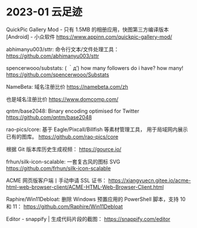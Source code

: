 # 2023-01 云足迹

QuickPic Gallery Mod - 只有 1.5MB 的相册应用，快图第三方编译版本[Android] - 小众软件
https://www.appinn.com/quickpic-gallery-mod/

abhimanyu003/sttr: 命令行文本/文件处理工具：
https://github.com/abhimanyu003/sttr

spencerwooo/substats: ( ｀д′) how many followers do i have? how many!
https://github.com/spencerwooo/Substats

NameBeta: 域名注册比价
https://namebeta.com/zh

也是域名注册比价
https://www.domcomp.com/

qntm/base2048: Binary encoding optimised for Twitter
https://github.com/qntm/base2048

rao-pics/core: 基于 Eagle/Pixcall/Billfish 等素材管理工具， 用于局域网内展示已有的图库。
https://github.com/rao-pics/core

根据 Git 版本库历史生成视频：
https://gource.io/

frhun/silk-icon-scalable: 一套复古风的图标 SVG
https://github.com/frhun/silk-icon-scalable

ACME 网页版客户端丨手动申请 SSL 证书：
https://xiangyuecn.gitee.io/acme-html-web-browser-client/ACME-HTML-Web-Browser-Client.html

Raphire/Win11Debloat: 删除 Windows 预置应用的 PowerShell 脚本，支持 10 和 11：
https://github.com/Raphire/Win11Debloat

Editor - snappify | 生成代码片段的截图：
https://snappify.com/editor

